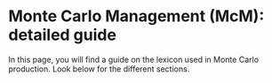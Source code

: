 # Monte Carlo Management (McM): detailed guide

In this page, you will find a guide on the lexicon used in Monte Carlo production. Look below for the different sections.
